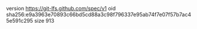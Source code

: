 version https://git-lfs.github.com/spec/v1
oid sha256:e9a3963e70893c66bd5cd88a3c98f796337e95ab74f7e07f57b7ac45e591c295
size 913

